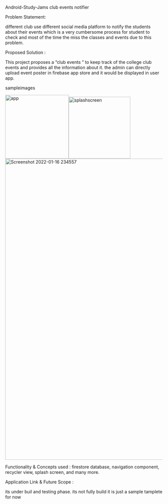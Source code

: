 Android-Study-Jams
club events notifier

Problem Statement:

different club use different social media platform to notify the students about their events which is a very cumbersome process for student to check and most of the time the miss the classes and events due to this problem.

Proposed Solution :

This project proposes a “club events ” to keep track of the college club events and provides all the information about it.
the admin can directly upload event poster in firebase app store and it would be displayed in user app.

sampleimages


<img width="203" alt="app" src="https://user-images.githubusercontent.com/94797459/149672369-520a4966-d1f1-494e-bbab-a9977bd3007e.png"><img width="197" alt="splashscreen" src="https://user-images.githubusercontent.com/94797459/149672381-8657c8bb-0ca3-487e-b9f7-c2246449449c.png">
<img width="960" alt="Screenshot 2022-01-16 234557" src="https://user-images.githubusercontent.com/94797459/149672526-b0b52349-83f3-4579-a7d2-ea659db31420.png">



Functionality & Concepts used :
firestore database,
navigation component,
recycler view,
splash screen,
and many more.



Application Link & Future Scope :

its under buil and testing phase.
its not fully build it is just a sample tamplete for now
